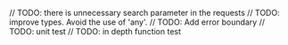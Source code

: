 // TODO: there is unnecessary search parameter in the requests
// TODO: improve types. Avoid the use of 'any'.
// TODO: Add error boundary
// TODO: unit test
// TODO: in depth function test
